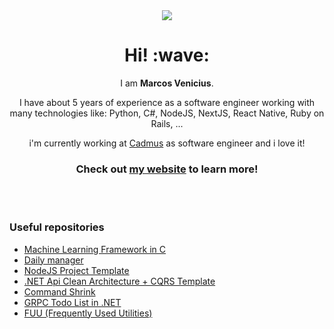 <div align='center'>
  <img src="https://user-images.githubusercontent.com/94018427/199314128-1aadb2d2-d549-4924-8802-38dea47d187a.png" />
</div>

<h1 align='center'>Hi! :wave:</h1>
<p align='center'>
  I am <strong>Marcos Venicius</strong>.
</p>
<p align='center'>I have about 5 years of experience as a software engineer working with many technologies like: Python, C#, NodeJS, NextJS, React Native, Ruby on Rails, ...</p>

<p align="center">i'm currently working at <a href="https://cadmus.com.br">Cadmus</a> as software engineer and i love it!</p>

<h3 align="center">Check out <a target="_blank" href="https://marcosvenicius.com.br">my website</a> to learn more!</h3>

<br />
<br />

### Useful repositories

* [Machine Learning Framework in C](https://github.com/marcos-venicius/ML-hello-world/)
* [Daily manager](https://github.com/marcos-venicius/daily-manager)
* [NodeJS Project Template](https://github.com/marcos-venicius/devone-node-template)
* [.NET Api Clean Architecture + CQRS Template](https://github.com/marcos-venicius/clean.architecture.template)
* [Command Shrink](https://github.com/marcos-venicius/command-shrink)
* [GRPC Todo List in .NET](https://github.com/marcos-venicius/grpc-todo-list-cli)
* [FUU (Frequently Used Utilities)](https://github.com/marcos-venicius/FUU)
